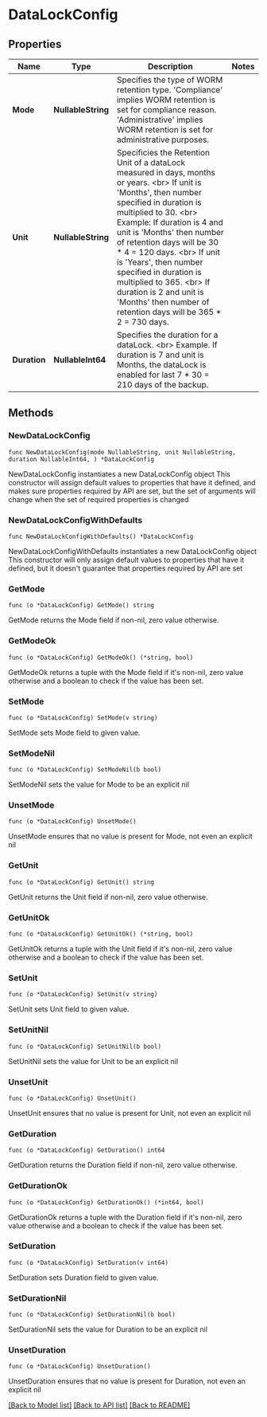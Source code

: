 # DataLockConfig

## Properties

Name | Type | Description | Notes
------------ | ------------- | ------------- | -------------
**Mode** | **NullableString** | Specifies the type of WORM retention type.  &#39;Compliance&#39; implies WORM retention is set for compliance reason.  &#39;Administrative&#39; implies WORM retention is set for administrative purposes. | 
**Unit** | **NullableString** | Specificies the Retention Unit of a dataLock measured in days, months or years. &lt;br&gt; If unit is &#39;Months&#39;, then number specified in duration is multiplied to 30. &lt;br&gt; Example: If duration is 4 and unit is &#39;Months&#39; then number of retention days will be 30 * 4 &#x3D; 120 days. &lt;br&gt; If unit is &#39;Years&#39;, then number specified in duration is multiplied to 365. &lt;br&gt; If duration is 2 and unit is &#39;Months&#39; then number of retention days will be 365 * 2 &#x3D; 730 days. | 
**Duration** | **NullableInt64** | Specifies the duration for a dataLock. &lt;br&gt; Example. If duration is 7 and unit is Months, the dataLock is enabled for last 7 * 30 &#x3D; 210 days of the backup. | 

## Methods

### NewDataLockConfig

`func NewDataLockConfig(mode NullableString, unit NullableString, duration NullableInt64, ) *DataLockConfig`

NewDataLockConfig instantiates a new DataLockConfig object
This constructor will assign default values to properties that have it defined,
and makes sure properties required by API are set, but the set of arguments
will change when the set of required properties is changed

### NewDataLockConfigWithDefaults

`func NewDataLockConfigWithDefaults() *DataLockConfig`

NewDataLockConfigWithDefaults instantiates a new DataLockConfig object
This constructor will only assign default values to properties that have it defined,
but it doesn't guarantee that properties required by API are set

### GetMode

`func (o *DataLockConfig) GetMode() string`

GetMode returns the Mode field if non-nil, zero value otherwise.

### GetModeOk

`func (o *DataLockConfig) GetModeOk() (*string, bool)`

GetModeOk returns a tuple with the Mode field if it's non-nil, zero value otherwise
and a boolean to check if the value has been set.

### SetMode

`func (o *DataLockConfig) SetMode(v string)`

SetMode sets Mode field to given value.


### SetModeNil

`func (o *DataLockConfig) SetModeNil(b bool)`

 SetModeNil sets the value for Mode to be an explicit nil

### UnsetMode
`func (o *DataLockConfig) UnsetMode()`

UnsetMode ensures that no value is present for Mode, not even an explicit nil
### GetUnit

`func (o *DataLockConfig) GetUnit() string`

GetUnit returns the Unit field if non-nil, zero value otherwise.

### GetUnitOk

`func (o *DataLockConfig) GetUnitOk() (*string, bool)`

GetUnitOk returns a tuple with the Unit field if it's non-nil, zero value otherwise
and a boolean to check if the value has been set.

### SetUnit

`func (o *DataLockConfig) SetUnit(v string)`

SetUnit sets Unit field to given value.


### SetUnitNil

`func (o *DataLockConfig) SetUnitNil(b bool)`

 SetUnitNil sets the value for Unit to be an explicit nil

### UnsetUnit
`func (o *DataLockConfig) UnsetUnit()`

UnsetUnit ensures that no value is present for Unit, not even an explicit nil
### GetDuration

`func (o *DataLockConfig) GetDuration() int64`

GetDuration returns the Duration field if non-nil, zero value otherwise.

### GetDurationOk

`func (o *DataLockConfig) GetDurationOk() (*int64, bool)`

GetDurationOk returns a tuple with the Duration field if it's non-nil, zero value otherwise
and a boolean to check if the value has been set.

### SetDuration

`func (o *DataLockConfig) SetDuration(v int64)`

SetDuration sets Duration field to given value.


### SetDurationNil

`func (o *DataLockConfig) SetDurationNil(b bool)`

 SetDurationNil sets the value for Duration to be an explicit nil

### UnsetDuration
`func (o *DataLockConfig) UnsetDuration()`

UnsetDuration ensures that no value is present for Duration, not even an explicit nil

[[Back to Model list]](../README.md#documentation-for-models) [[Back to API list]](../README.md#documentation-for-api-endpoints) [[Back to README]](../README.md)


